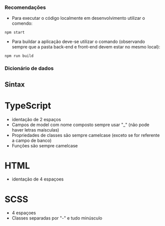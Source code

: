 ### Recomendações
- Para executar o código localmente em desenvolvimento utilizar o comendo:
``` 
npm start
```
- Para buildar a aplicação deve-se utilizar o comando (observando sempre que a pasta back-end e front-end devem estar no mesmo local):
``` 
npm run build
```

### Dicionário de dados
## Sintax
# TypeScript
- identação de 2 espaços
- Campos de model com nome composto sempre usar "_" (não pode haver letras maísculas)
- Propriedades de classes são sempre camelcase (exceto se for referente a campo de banco)
- Funções são sempre camelcase
# HTML
- identação de 4 espaçoes
# SCSS
- 4 espaçoes
- Classes separadas por "-" e tudo minúsculo